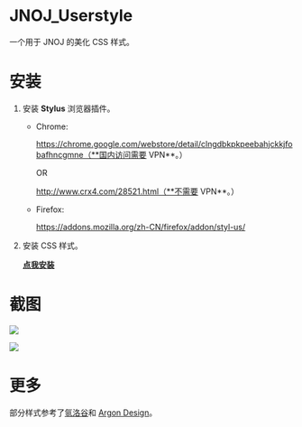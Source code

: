 # JNOJ_Userstyle

一个用于 JNOJ 的美化 CSS 样式。

# 安装

1. 安装 **Stylus** 浏览器插件。

    - Chrome: 
    
        https://chrome.google.com/webstore/detail/clngdbkpkpeebahjckkjfobafhncgmne（**国内访问需要 VPN**。）

        OR

        http://www.crx4.com/28521.html（**不需要 VPN**。）

    - Firefox:
    
        https://addons.mozilla.org/zh-CN/firefox/addon/styl-us/

2. 安装 CSS 样式。

    **[点我安装](https://cdn.jsdelivr.net/gh/Fidelxyz/JNOJ_Userstyle/JNOJ_Style.user.css)**

# 截图

<!-- ![](https://cdn.jsdelivr.net/gh/Fidelxyz/JNOJ_Userstyle/Images/1.webp) -->

![](https://cdn.jsdelivr.net/gh/Fidelxyz/JNOJ_Userstyle/Images/2.webp)

![](https://cdn.jsdelivr.net/gh/Fidelxyz/JNOJ_Userstyle/Images/3.webp)

# 更多

部分样式参考了[氩洛谷](https://userstyles.org/styles/166554)和 [Argon Design](https://demos.creative-tim.com/argon-design-system/index.html)。
